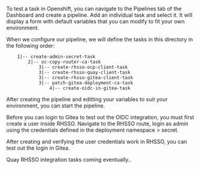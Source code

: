 To test a task in Openshift, you can navigate to the Pipelines tab of the Dashboard and create a pipeline. Add an individual task and select it. It will display a form with default variables that you can modify to fit your own environment.

When we configure our pipeline, we will define the tasks in this directory in the following order:


        1|-- create-admin-secret-task
            2|-- oc-copy-router-ca-task
                3|-- create-rhsso-ocp-client-task
                3|-- create-rhsso-quay-client-task
                3|-- create-rhsso-gitea-client-task
                3|-- patch-gitea-deployment-ca-task
                    4|-- create-oidc-in-gitea-task

After creating the pipeline and editting your variables to suit your environment, you can start the pipeline. 

Before you can login to Gitea to test out the OIDC integration, you must first create a user inside RHSSO. Navigate to the RHSSO route, login as admin using the credentials defined in the deployment namespace > secret. 

After creating and verifying the user credentials work in RHSSO, you can test out the login in Gitea. 

Quay RHSSO integration tasks coming eventually..